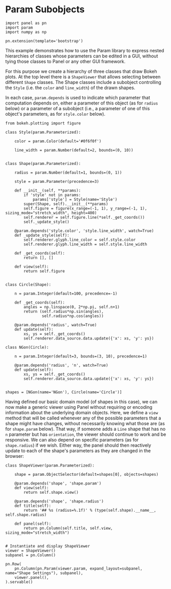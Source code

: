 # Param Subobjects

```{pyodide}
import panel as pn
import param
import numpy as np

pn.extension(template='bootstrap')
```

This example demonstrates how to use the Param library to express nested hierarchies of classes whose parameters can be edited in a GUI, without tying those classes to Panel or any other GUI framework.

For this purpose we create a hierarchy of three classes that draw Bokeh plots. At the top level there is a ``ShapeViewer`` that allows selecting between different ``Shape`` classes. The Shape classes include a subobject controlling the ``Style`` (i.e. the `color` and `line_width`) of the drawn shapes.

In each case, `param.depends` is used to indicate which parameter that computation depends on, either a parameter of this object (as for  `radius` below) or a parameter of a subobject (i.e., a parameter of one of this object's parameters, as for `style.color` below).

```{pyodide}
from bokeh.plotting import figure

class Style(param.Parameterized):

    color = param.Color(default='#0f6f0f')

    line_width = param.Number(default=2, bounds=(0, 10))


class Shape(param.Parameterized):

    radius = param.Number(default=1, bounds=(0, 1))

    style = param.Parameter(precedence=3)

    def __init__(self, **params):
        if 'style' not in params:
            params['style'] = Style(name='Style')
        super(Shape, self).__init__(**params)
        self.figure = figure(x_range=(-1, 1), y_range=(-1, 1), sizing_mode="stretch_width", height=400)
        self.renderer = self.figure.line(*self._get_coords())
        self._update_style()

    @param.depends('style.color', 'style.line_width', watch=True)
    def _update_style(self):
        self.renderer.glyph.line_color = self.style.color
        self.renderer.glyph.line_width = self.style.line_width

    def _get_coords(self):
        return [], []

    def view(self):
        return self.figure


class Circle(Shape):

    n = param.Integer(default=100, precedence=-1)

    def _get_coords(self):
        angles = np.linspace(0, 2*np.pi, self.n+1)
        return (self.radius*np.sin(angles),
                self.radius*np.cos(angles))

    @param.depends('radius', watch=True)
    def update(self):
        xs, ys = self._get_coords()
        self.renderer.data_source.data.update({'x': xs, 'y': ys})

class NGon(Circle):

    n = param.Integer(default=3, bounds=(3, 10), precedence=1)

    @param.depends('radius', 'n', watch=True)
    def update(self):
        xs, ys = self._get_coords()
        self.renderer.data_source.data.update({'x': xs, 'y': ys})


shapes = [NGon(name='NGon'), Circle(name='Circle')]
```

Having defined our basic domain model (of shapes in this case), we can now make a generic viewer using Panel without requiring or encoding information about the underlying domain objects.  Here, we define a `view` method that will be called whenever any of the possible parameters that a shape might have changes, without necessarily knowing what those are (as for `shape.param` below). That way, if someone adds a `Line` shape that has no `n` parameter but has `orientation`, the viewer should continue to work and be responsive. We can also depend on specific parameters (as for `shape.radius`) if we wish. Either way, the panel should then reactively update to each of the shape's parameters as they are changed in the browser:

```{pyodide}
class ShapeViewer(param.Parameterized):

    shape = param.ObjectSelector(default=shapes[0], objects=shapes)

    @param.depends('shape', 'shape.param')
    def view(self):
        return self.shape.view()

    @param.depends('shape', 'shape.radius')
    def title(self):
        return '## %s (radius=%.1f)' % (type(self.shape).__name__, self.shape.radius)

    def panel(self):
        return pn.Column(self.title, self.view, sizing_mode="stretch_width")


# Instantiate and display ShapeViewer
viewer = ShapeViewer()
subpanel = pn.Column()

pn.Row(
    pn.Column(pn.Param(viewer.param, expand_layout=subpanel, name="Shape Settings"), subpanel),
    viewer.panel(),
).servable()
```
